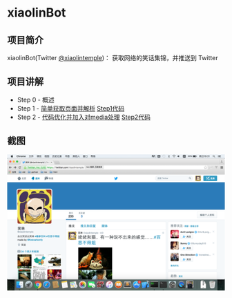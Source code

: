 # xiaolinBot

## 项目简介

xiaolinBot(Twitter  [@xiaolintemple](https://twitter.com/xiaolintemple))： 获取网络的笑话集锦，并推送到 Twitter


## 项目讲解

- Step 0 - 概述
- Step 1 - [简单获取页面并解析](https://github.com/bonfy/xiaolinBot/blob/master/Lessons/Step1.md) [Step1代码](https://github.com/bonfy/xiaolinBot/tree/step1)
- Step 2 - [代码优化并加入对media处理](https://github.com/bonfy/xiaolinBot/blob/master/Lessons/Step2.md)  [Step2代码](https://github.com/bonfy/xiaolinBot/tree/step2)

## 截图

![截图](https://github.com/bonfy/xiaolinBot/blob/master/screen/xiaolin.png)